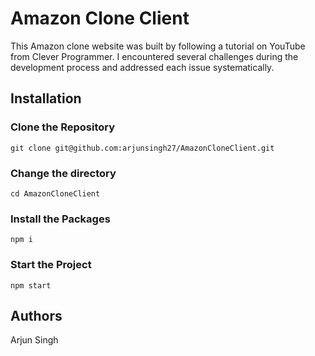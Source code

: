 
# Amazon Clone Client

This Amazon clone website was built by following a tutorial on YouTube from Clever Programmer. I encountered several challenges during the development process and addressed each issue systematically.

## Installation
### Clone the Repository
```
git clone git@github.com:arjunsingh27/AmazonCloneClient.git
```
### Change the directory  
```
cd AmazonCloneClient
```
### Install the Packages 
```
npm i
```
### Start the Project 
```
npm start
```

## Authors
Arjun Singh 
 
